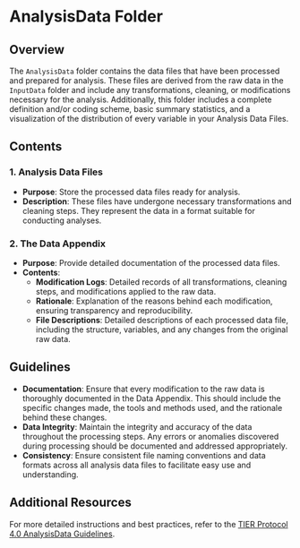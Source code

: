 # AnalysisData Folder

## Overview

The `AnalysisData` folder contains the data files that have been processed and prepared for analysis. These files are derived from the raw data in the `InputData` folder and include any transformations, cleaning, or modifications necessary for the analysis. Additionally, this folder includes a complete definition and/or coding scheme, basic summary statistics, and a visualization of the distribution of every variable in your Analysis Data Files.

## Contents

### 1. Analysis Data Files
- **Purpose**: Store the processed data files ready for analysis.
- **Description**: These files have undergone necessary transformations and cleaning steps. They represent the data in a format suitable for conducting analyses.

### 2. The Data Appendix
- **Purpose**: Provide detailed documentation of the processed data files.
- **Contents**:
  - **Modification Logs**: Detailed records of all transformations, cleaning steps, and modifications applied to the raw data.
  - **Rationale**: Explanation of the reasons behind each modification, ensuring transparency and reproducibility.
  - **File Descriptions**: Detailed descriptions of each processed data file, including the structure, variables, and any changes from the original raw data.

## Guidelines

- **Documentation**: Ensure that every modification to the raw data is thoroughly documented in the Data Appendix. This should include the specific changes made, the tools and methods used, and the rationale behind these changes.
- **Data Integrity**: Maintain the integrity and accuracy of the data throughout the processing steps. Any errors or anomalies discovered during processing should be documented and addressed appropriately.
- **Consistency**: Ensure consistent file naming conventions and data formats across all analysis data files to facilitate easy use and understanding.

## Additional Resources

For more detailed instructions and best practices, refer to the [TIER Protocol 4.0 AnalysisData Guidelines](https://www.projecttier.org/tier-protocol/protocol-4-0/root/data/analysisdata/).